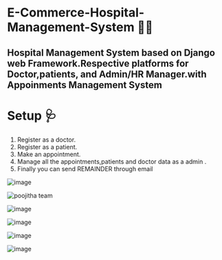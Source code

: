 # E-Commerce-Hospital-Management-System 👩‍⚕️
 
 Hospital Management System based on Django web Framework.Respective platforms for Doctor,patients, and Admin/HR Manager.with Appoinments Management System
------------------------------------------------------------------------------------------------------------------------------------------------------------------------
# Setup 🩺
 1. Register as a doctor.
 2. Register as a patient.
 3. Make an appointment.
 4. Manage all the appointments,patients and doctor data as a admin .
 5. Finally you can send REMAINDER through email

![image](https://user-images.githubusercontent.com/127126687/232559696-e0d93ee7-8bb6-4243-b29a-c64bd159250f.png)

![poojitha team](https://user-images.githubusercontent.com/127126687/232560356-1488001e-8d0a-402a-babb-6ae220e92338.jpg)

![image](https://user-images.githubusercontent.com/127126687/232560508-d0508acd-b518-4531-a655-74063f64b566.png)

![image](https://user-images.githubusercontent.com/127126687/232560592-1ba697ef-5c70-4f65-99ed-3dad331f0a5e.png)

![image](https://user-images.githubusercontent.com/127126687/232560675-e6276fff-dd18-492e-884a-364a7779d9c3.png)

![image](https://user-images.githubusercontent.com/127126687/232562482-2c02b48c-0892-4b21-875e-2c31098e13b8.png)

